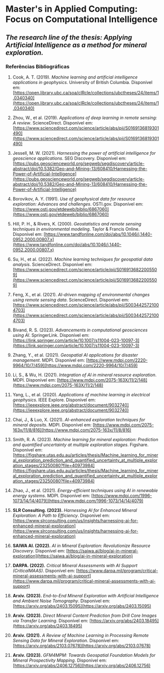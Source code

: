 # Master's in Applied Computing: Focus on Computational Intelligence



## ***The research line of the thesis: Applying Artificial Intelligence as a method for mineral exploration.***


### Referências Bibliográficas  

1. Cook, A. T. (2019). *Machine learning and artificial intelligence applications in geophysics*. University of British Columbia. Disponível em: [https://open.library.ubc.ca/soa/cIRcle/collections/ubctheses/24/items/1.0340340](https://open.library.ubc.ca/soa/cIRcle/collections/ubctheses/24/items/1.0340340)  

2. Zhou, W., et al. (2019). *Applications of deep learning in remote sensing: A review*. ScienceDirect. Disponível em: [https://www.sciencedirect.com/science/article/abs/pii/S0169136819301490](https://www.sciencedirect.com/science/article/abs/pii/S0169136819301490)  

3. Jessell, M. W. (2021). *Harnessing the power of artificial intelligence for geoscience applications*. SEG Discovery. Disponível em: [https://pubs.geoscienceworld.org/segweb/segdiscovery/article-abstract/doi/10.5382/Geo-and-Mining-13/608410/Harnessing-the-Power-of-Artificial-Intelligence](https://pubs.geoscienceworld.org/segweb/segdiscovery/article-abstract/doi/10.5382/Geo-and-Mining-13/608410/Harnessing-the-Power-of-Artificial-Intelligence)  

4. Borovikov, A. Y. (1991). *Use of geophysical data for resource exploration: Advances and challenges*. OSTI.gov. Disponível em: [https://www.osti.gov/etdeweb/biblio/6867060](https://www.osti.gov/etdeweb/biblio/6867060)  

5. Hill, P. H., & Rivers, K. (2000). *Geostatistics and remote sensing techniques in environmental modeling*. Taylor & Francis Online. Disponível em: [https://www.tandfonline.com/doi/abs/10.1046/j.1440-0952.2000.00807.x](https://www.tandfonline.com/doi/abs/10.1046/j.1440-0952.2000.00807.x)  

6. Su, H., et al. (2022). *Machine learning techniques for geospatial data analysis*. ScienceDirect. Disponível em: [https://www.sciencedirect.com/science/article/pii/S0169136822005509](https://www.sciencedirect.com/science/article/pii/S0169136822005509)  

7. Feng, X., et al. (2021). *AI-driven mapping of environmental changes using remote sensing data*. ScienceDirect. Disponível em: [https://www.sciencedirect.com/science/article/abs/pii/S0034425721004703](https://www.sciencedirect.com/science/article/abs/pii/S0034425721004703)  

8. Bivand, R. S. (2023). *Advancements in computational geosciences using AI*. SpringerLink. Disponível em: [https://link.springer.com/article/10.1007/s11004-023-10097-3](https://link.springer.com/article/10.1007/s11004-023-10097-3)  

9. Zhang, Y., et al. (2021). *Geospatial AI applications for disaster management*. MDPI. Disponível em: [https://www.mdpi.com/2220-9964/10/7/459](https://www.mdpi.com/2220-9964/10/7/459)  

10. Li, S., & Wu, H. (2021). *Integration of AI in mineral resource exploration*. MDPI. Disponível em: [https://www.mdpi.com/2075-163X/11/2/148](https://www.mdpi.com/2075-163X/11/2/148)  

11. Yang, L., et al. (2020). *Applications of machine learning in electrical geophysics*. IEEE Explore. Disponível em: [https://ieeexplore.ieee.org/abstract/document/9032740](https://ieeexplore.ieee.org/abstract/document/9032740)  

12. Chai, J., & Luo, X. (2021). *AI-enhanced exploration techniques for mineral deposits*. MDPI. Disponível em: [https://www.mdpi.com/2075-163x/11/8/816](https://www.mdpi.com/2075-163x/11/8/816)  

13. Smith, R. A. (2023). *Machine learning for mineral exploration: Prediction and quantified uncertainty at multiple exploration stages*. Figshare. Disponível em: [https://figshare.utas.edu.au/articles/thesis/Machine_learning_for_mineral_exploration_prediction_and_quantified_uncertainty_at_multiple_exploration_stages/23250080?file=40973984](https://figshare.utas.edu.au/articles/thesis/Machine_learning_for_mineral_exploration_prediction_and_quantified_uncertainty_at_multiple_exploration_stages/23250080?file=40973984)  

14. Zhao, J., et al. (2021). *Energy-efficient techniques using AI in renewable energy systems*. MDPI. Disponível em: [https://www.mdpi.com/1996-1073/14/14/4079](https://www.mdpi.com/1996-1073/14/14/4079)  


15. **SLR Consulting. (2023).** *Harnessing AI for Enhanced Mineral Exploration: A Path to Efficiency*. Disponível em: [https://www.slrconsulting.com/us/insights/harnessing-ai-for-enhanced-mineral-exploration](https://www.slrconsulting.com/us/insights/harnessing-ai-for-enhanced-mineral-exploration)


16. **SAIWA AI. (2022).** *AI in Mineral Exploration: Revolutionize Resource Discovery*. Disponível em: [https://saiwa.ai/blog/ai-in-mineral-exploration](https://saiwa.ai/blog/ai-in-mineral-exploration)


17. **DARPA. (2022).** *Critical Mineral Assessments with AI Support (CriticalMAAS)*. Disponível em: [https://www.darpa.mil/program/critical-mineral-assessments-with-ai-support](https://www.darpa.mil/program/critical-mineral-assessments-with-ai-support)


18. **Arxiv. (2023).** *End-to-End Mineral Exploration with Artificial Intelligence and Ambient Noise Tomography*. Disponível em: [https://arxiv.org/abs/2403.15095](https://arxiv.org/abs/2403.15095)


19. **Arxiv. (2023).** *Direct Mineral Content Prediction from Drill Core Images via Transfer Learning*. Disponível em: [https://arxiv.org/abs/2403.18495](https://arxiv.org/abs/2403.18495)


20. **Arxiv. (2021).** *A Review of Machine Learning in Processing Remote Sensing Data for Mineral Exploration*. Disponível em: [https://arxiv.org/abs/2103.07678](https://arxiv.org/abs/2103.07678)


21. **Arxiv. (2023).** *GFM4MPM: Towards Geospatial Foundation Models for Mineral Prospectivity Mapping*. Disponível em: [https://arxiv.org/abs/2406.12756](https://arxiv.org/abs/2406.12756)
